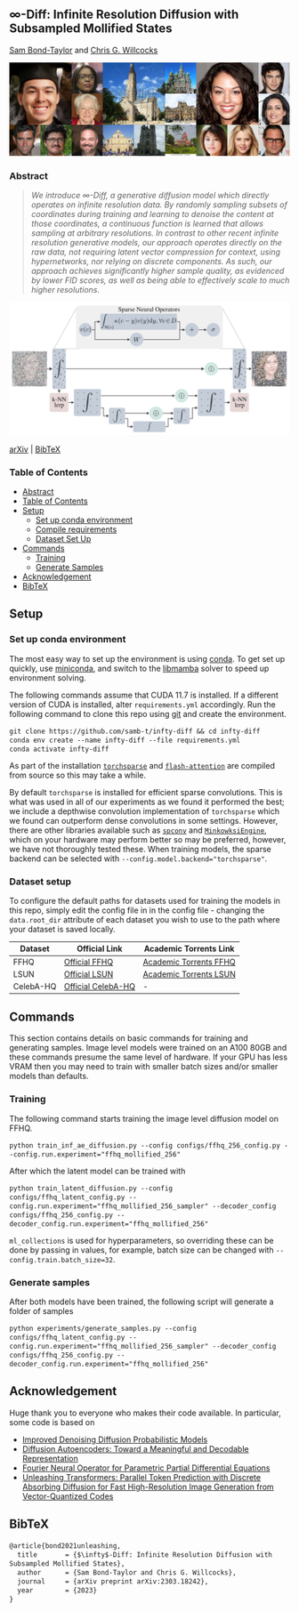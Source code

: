 ## $\infty$-Diff: Infinite Resolution Diffusion with Subsampled Mollified States
[Sam Bond-Taylor](https://samb-t.github.io/) and [Chris G. Willcocks](https://cwkx.github.io/)

![front_page_sample](assets/samples.jpg)

### Abstract
>   *We introduce ∞-Diff, a generative diffusion model which directly operates on infinite resolution data. By randomly sampling subsets of coordinates during training and learning to denoise the content at those coordinates, a continuous function is learned that allows sampling at arbitrary resolutions. In contrast to other recent infinite resolution generative models, our approach operates directly on the raw data, not requiring latent vector compression for context, using hypernetworks, nor relying on discrete components. As such, our approach achieves significantly higher sample quality, as evidenced by lower FID scores, as well as being able to effectively scale to much higher resolutions.*

![front_page_diagram](assets/diagram.png)

[arXiv](https://arxiv.org/abs/2303.18242) | [BibTeX](#bibtex)

### Table of Contents

- [Abstract](#abstract)
- [Table of Contents](#table-of-contents)
- [Setup](#setup)
  - [Set up conda environment](#set-up-conda-environment)
  - [Compile requirements](#compile-requirements)
  - [Dataset Set Up](#dataset-setup)
- [Commands](#commands)
  - [Training](#training)
  - [Generate Samples](#generate-samples)
- [Acknowledgement](#acknowledgement)
- [BibTeX](#bibtex)

## Setup

### Set up conda environment
The most easy way to set up the environment is using [conda](https://docs.conda.io/en/latest/). To get set up quickly, use [miniconda](https://docs.conda.io/en/latest/miniconda.html), and switch to the [libmamba](https://www.anaconda.com/blog/a-faster-conda-for-a-growing-community) solver to speed up environment solving.

The following commands assume that CUDA 11.7 is installed. If a different version of CUDA is installed, alter `requirements.yml` accordingly. Run the following command to clone this repo using [git](https://git-scm.com/book/en/v2/Getting-Started-Installing-Git) and create the environment.

```
git clone https://github.com/samb-t/infty-diff && cd infty-diff
conda env create --name infty-diff --file requirements.yml
conda activate infty-diff
```

As part of the installation [`torchsparse`](https://github.com/mit-han-lab/torchsparse) and [`flash-attention`](https://github.com/HazyResearch/flash-attention) are compiled from source so this may take a while.

By default `torchsparse` is installed for efficient sparse convolutions. This is what was used in all of our experiments as we found it performed the best; we include a depthwise convolution implementation of `torchsparse` which we found can outperform dense convolutions in some settings. However, there are other libraries available such as [`spconv`](https://github.com/traveller59/spconv) and [`MinkowksiEngine`](https://github.com/NVIDIA/MinkowskiEngine), which on your hardware may perform better so may be preferred, however, we have not thoroughly tested these. When training models, the sparse backend can be selected with `--config.model.backend="torchsparse"`.

### Dataset setup
To configure the default paths for datasets used for training the models in this repo, simply edit the config file in in the config file - changing the `data.root_dir` attribute of each dataset you wish to use to the path where your dataset is saved locally.


| Dataset   | Official Link                                                                | Academic Torrents Link |
| --------- | ---------------------------------------------------------------------------- |------------------------|
| FFHQ      | [Official FFHQ](https://github.com/NVlabs/ffhq-dataset)                      | [Academic Torrents FFHQ](https://academictorrents.com/details/1c1e60f484e911b564de6b4d8b643e19154d5809) |
| LSUN      | [Official LSUN](https://github.com/fyu/lsun)                                 | [Academic Torrents LSUN](https://academictorrents.com/details/c53c374bd6de76da7fe76ed5c9e3c7c6c691c489) |
| CelebA-HQ | [Official CelebA-HQ](https://github.com/tkarras/progressive_growing_of_gans) | - |


## Commands
This section contains details on basic commands for training and generating samples. Image level models were trained on an A100 80GB and these commands presume the same level of hardware. If your GPU has less VRAM then you may need to train with smaller batch sizes and/or smaller models than defaults.

### Training
The following command starts training the image level diffusion model on FFHQ.
```
python train_inf_ae_diffusion.py --config configs/ffhq_256_config.py --config.run.experiment="ffhq_mollified_256"
```

After which the latent model can be trained with
```
python train_latent_diffusion.py --config configs/ffhq_latent_config.py --config.run.experiment="ffhq_mollified_256_sampler" --decoder_config configs/ffhq_256_config.py --decoder_config.run.experiment="ffhq_mollified_256"
```

`ml_collections` is used for hyperparameters, so overriding these can be done by passing in values, for example, batch size can be changed with `--config.train.batch_size=32`.

### Generate samples
After both models have been trained, the following script will generate a folder of samples
```
python experiments/generate_samples.py --config configs/ffhq_latent_config.py --config.run.experiment="ffhq_mollified_256_sampler" --decoder_config configs/ffhq_256_config.py --decoder_config.run.experiment="ffhq_mollified_256"
```

## Acknowledgement
Huge thank you to everyone who makes their code available. In particular, some code is based on
- [Improved Denoising Diffusion Probabilistic Models](https://github.com/openai/improved-diffusion)
- [Diffusion Autoencoders: Toward a Meaningful and Decodable Representation](https://github.com/phizaz/diffae)
- [Fourier Neural Operator for Parametric Partial Differential Equations](https://github.com/zongyi-li/fourier_neural_operator)
- [Unleashing Transformers: Parallel Token Prediction with Discrete Absorbing Diffusion for Fast High-Resolution Image Generation from Vector-Quantized Codes](https://github.com/samb-t/unleashing-transformers)

## BibTeX
```
@article{bond2021unleashing,
  title       = {$\infty$-Diff: Infinite Resolution Diffusion with Subsampled Mollified States},
  author      = {Sam Bond-Taylor and Chris G. Willcocks},
  journal     = {arXiv preprint arXiv:2303.18242},
  year        = {2023}
}
```
